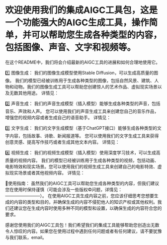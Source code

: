 # 欢迎使用我们的集成AIGC工具包，这是一个功能强大的AIGC生成工具，操作简单，并可以帮助您生成各种类型的内容，包括图像、声音、文字和视频等。
在这个README中，我们将会介绍最新的AIGC工具的进展和如何合理地使用它。


1️⃣ 图像生成：
我们的图像生成模型使用Stable Diffusion，可以生成高质量的图像。
我们的模型已经被训练用于生成各种类型的图像，包括自然风景、建筑、人物和动物。我们的图像生成工具可以帮助您创建惊人的艺术作品、虚拟现实场景以及无数其他用途。
详情见：


2️⃣ 声音生成：
我们的声音生成模型（插入模型）能够生成各种类型的声音，包括音乐、声效和人声。
您可以使用我们的声音生成工具来创建您自己的音乐作品，增强您的视频内容或者生成自己的语音助手。
详情见：


3️⃣ 文字生成：
我们的文字生成模型（基于ChatGPT接口）能够生成各种类型的文字内容，包括故事、诗歌、新闻报道等。
您可以使用我们的文字生成工具来获得创意灵感、提高写作技巧或者生成其他文本内容。
详情见：


4️⃣ 视频生成：
我们的视频生成模型（插入模型）使用深度学习技术，可以生成高质量的视频内容。
我们的模型已经被训练用于生成各种类型的视频，包括动画、电影特效和现实场景。您可以使用我们的视频生成工具来创建自己的电影特效、虚拟现实场景或者其他视频内容。
详情见：


🌟使用指南：
虽然我们的AIGC工具可以帮助您生成各种类型的内容，但我们建议您在使用时保持谨慎（可能会涉及一些版权©️问题，详情见：————————）。
在使用AIGC工具生成内容之前，您应该仔细思考您想要生成的内容的类型和目的，并确保生成的内容不侵犯他人的知识产权或其他权利。我们还建议您在生成内容时使用多种不同的模型和设置，以确保生成的内容符合您的要求。

感谢您使用我们的AIGC工具包！我们希望我们的集成工具能够帮助您创造出无数令人惊叹的内容。如果您在使用过程中遇到任何问题或者有任何建议，请不要犹豫与我们联系，email。
